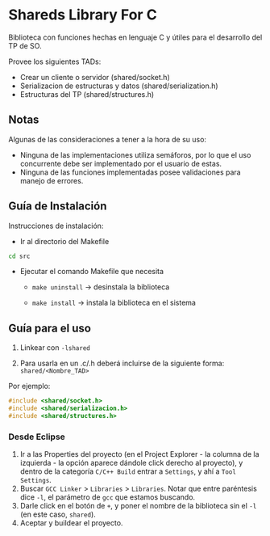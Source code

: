 # Shareds Library For C

Biblioteca con funciones hechas en lenguaje C y útiles para el desarrollo del TP de SO.

Provee los siguientes TADs:

* Crear un cliente o servidor (shared/socket.h)
* Serializacion de estructuras y datos (shared/serialization.h)
* Estructuras del TP (shared/structures.h)

## Notas

Algunas de las consideraciones a tener a la hora de su uso:

* Ninguna de las implementaciones utiliza semáforos, por lo que el uso concurrente debe ser implementado por el usuario de estas.
* Ninguna de las funciones implementadas posee validaciones para manejo de errores.

## Guía de Instalación

Instrucciones de instalación:

- Ir al directorio del Makefile
```bash
cd src
```

- Ejecutar el comando Makefile que necesita

    - `make uninstall` -> desinstala la biblioteca

    - `make install` -> instala la biblioteca en el sistema


## Guía para el uso

1. Linkear con `-lshared`

2. Para usarla en un .c/.h deberá incluirse de la siguiente forma: `shared/<Nombre_TAD>`

Por ejemplo:

```c
#include <shared/socket.h>
#include <shared/serializacion.h>
#include <shared/structures.h>
```

### Desde Eclipse

1. Ir a las Properties del proyecto (en el Project Explorer - la columna de la izquierda - la opción aparece dándole click derecho al proyecto), y dentro de la categoría `C/C++ Build` entrar a `Settings`, y ahí a `Tool Settings`.
2. Buscar `GCC Linker` > `Libraries` > `Libraries`. Notar que entre paréntesis dice `-l`, el parámetro de `gcc` que estamos buscando.
3. Darle click en el botón de `+`, y poner el nombre de la biblioteca sin el `-l` (en este caso, `shared`).
4. Aceptar y buildear el proyecto.